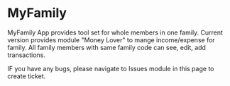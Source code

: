 # MyFamily
MyFamily App provides tool set for whole members in one family. Current version provides module "Money Lover" to mange income/expense for family. All family members with same family code can see, edit, add transactions.

IF you have any bugs, please navigate to Issues module in this page to create ticket.
